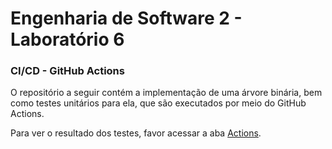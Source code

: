 # Engenharia de Software 2 - Laboratório 6
### CI/CD - GitHub Actions

O repositório a seguir contém a implementação de uma árvore binária, bem como testes unitários para ela, que são executados por meio do GitHub Actions.

Para ver o resultado dos testes, favor acessar a aba [Actions](https://github.com/VictorHSMoura/ES2-Lab6/actions).
